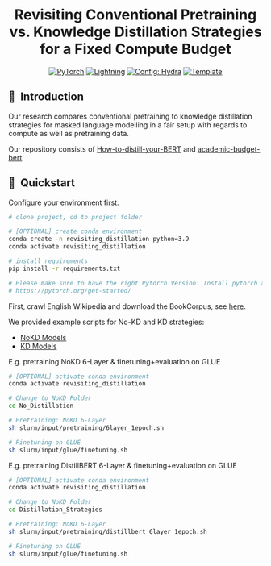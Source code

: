 <div align="center">

# Revisiting Conventional Pretraining vs. Knowledge Distillation Strategies for a Fixed Compute Budget

<a href="https://pytorch.org/get-started/locally/"><img alt="PyTorch" src="https://img.shields.io/badge/PyTorch-ee4c2c?logo=pytorch&logoColor=white"></a>
<a href="https://pytorchlightning.ai/"><img alt="Lightning" src="https://img.shields.io/badge/-Lightning-792ee5?logo=pytorchlightning&logoColor=white"></a>
<a href="https://hydra.cc/"><img alt="Config: Hydra" src="https://img.shields.io/badge/Config-Hydra-89b8cd"></a>
<a href="https://github.com/ashleve/lightning-hydra-template"><img alt="Template" src="https://img.shields.io/badge/-Lightning--Hydra--Template-017F2F?style=flat&logo=github&labelColor=gray"></a><br>

</div>

## 📌&nbsp;&nbsp;Introduction
Our research compares conventional pretraining to knowledge distillation strategies for masked language modelling in a fair setup with regards to compute as well as pretraining data.

Our repository consists of [How-to-distill-your-BERT](https://github.com/mainlp/How-to-distill-your-BERT/tree/main) and [academic-budget-bert](https://github.com/IntelLabs/academic-budget-bert)

## 🚀&nbsp;&nbsp;Quickstart

Configure your environment first.

```bash
# clone project, cd to project folder

# [OPTIONAL] create conda environment
conda create -n revisiting_distillation python=3.9
conda activate revisiting_distillation

# install requirements
pip install -r requirements.txt

# Please make sure to have the right Pytorch Version: Install pytorch according to instructions
# https://pytorch.org/get-started/
```

First, crawl English Wikipedia and download the BookCorpus, see [here](./No_Distillation/dataset).


We provided example scripts for No-KD and KD strategies:

- [NoKD Models](./No_Distillation/slurm/input/pretraining)
- [KD Models](./Distillation_Strategies/slurm/input/pretraining)

E.g. pretraining NoKD 6-Layer & finetuning+evaluation on GLUE
```bash
# [OPTIONAL] activate conda environment
conda activate revisiting_distillation

# Change to NoKD Folder
cd No_Distillation

# Pretraining: NoKD 6-Layer
sh slurm/input/pretraining/6layer_1epoch.sh

# Finetuning on GLUE
sh slurm/input/glue/finetuning.sh
```

E.g. pretraining DistillBERT 6-Layer & finetuning+evaluation on GLUE

```bash
# [OPTIONAL] activate conda environment
conda activate revisiting_distillation

# Change to NoKD Folder
cd Distillation_Strategies

# Pretraining: NoKD 6-Layer
sh slurm/input/pretraining/distillbert_6layer_1epoch.sh

# Finetuning on GLUE
sh slurm/input/glue/finetuning.sh
```
